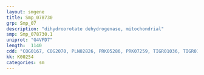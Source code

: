 ```yaml
---
layout: smgene
title: Smp_078730
grp: Smp_07
description: "dihydroorotate dehydrogenase, mitochondrial"
smp: Smp_078730.1
uniprot: "G4VFD7"
length:  1140
cdd: "COG0167, COG2070, PLN02826, PRK05286, PRK07259, TIGR01036, TIGR01037, cd04738, cl21457, pfam01180"
kk: K00254
categories: sm
---
```


